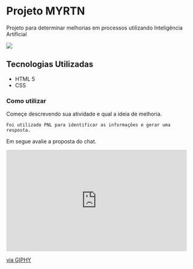 # Projeto MYRTN

Projeto para determinar melhorias em processos utilizando Inteligência Artificial

<img src= "https://media.giphy.com/media/v1.Y2lkPTc5MGI3NjExeWx5MnkyeGk3eHEyZnpnZTVrN3FxcTR1ZWZnZ2U3djIwcWV3N3cyMiZlcD12MV9pbnRlcm5hbF9naWZfYnlfaWQmY3Q9Zw/NtDKSysSF27UkXsib8/giphy.gif">

## Tecnologias Utilizadas
- HTML 5
- CSS


### Como utilizar
Começe descrevendo sua atividade e qual a ideia de melhoria.
```
Foi utilizado PNL para identificar as informações e gerar uma resposta.
```
Em segue avalie a proposta do chat.


<iframe src="https://giphy.com/embed/L1R1tvI9svkIWwpVYr" width="480" height="270" frameBorder="0" class="giphy-embed" allowFullScreen></iframe><p><a href="https://giphy.com/gifs/Pluralsight-computer-technology-coding-L1R1tvI9svkIWwpVYr">via GIPHY</a></p>

